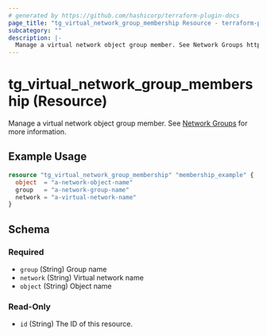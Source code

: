 ```yaml
---
# generated by https://github.com/hashicorp/terraform-plugin-docs
page_title: "tg_virtual_network_group_membership Resource - terraform-provider-tg"
subcategory: ""
description: |-
  Manage a virtual network object group member. See Network Groups https://docs.trustgrid.io/docs/domain/virtual-networks/network-groups/ for more information.
---
```


# tg_virtual_network_group_membership (Resource)

Manage a virtual network object group member. See [Network Groups](https://docs.trustgrid.io/docs/domain/virtual-networks/network-groups/) for more information.

## Example Usage

```terraform
resource "tg_virtual_network_group_membership" "membership_example" {
  object  = "a-network-object-name"
  group   = "a-network-group-name"
  network = "a-virtual-network-name"
}
```

<!-- schema generated by tfplugindocs -->
## Schema

### Required

- `group` (String) Group name
- `network` (String) Virtual network name
- `object` (String) Object name

### Read-Only

- `id` (String) The ID of this resource.
